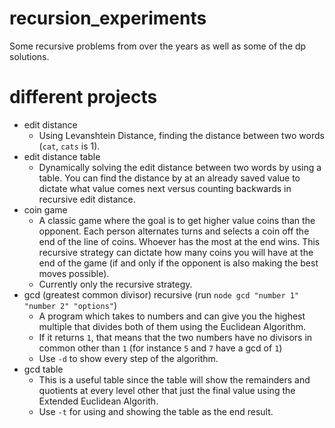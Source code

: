 # recursion_experiments
Some recursive problems from over the years as well as some of the dp solutions.

# different projects
- edit distance
  - Using Levanshtein Distance, finding the distance between two words (`cat`, `cats` is 1).
- edit distance table
  - Dynamically solving the edit distance between two words by using a table. You can find the distance by at an already saved value to dictate what value comes next versus counting backwards in recursive edit distance.
- coin game
  - A classic game where the goal is to get higher value coins than the opponent. Each person alternates turns and selects a coin off the end of the line of coins. Whoever has the most at the end wins. This recursive strategy can dictate how many coins you will have at the end of the game (if and only if the opponent is also making the best moves possible).
  - Currently only the recursive strategy.
- gcd (greatest common divisor) recursive (run `node gcd "number 1" "number 2" "options"`)
  - A program which takes to numbers and can give you the highest multiple that divides both of them using the Euclidean Algorithm.
  - If it returns `1`, that means that the two numbers have no divisors in common other than `1` (for instance `5` and `7` have a gcd of `1`)
  - Use `-d` to show every step of the algorithm.
- gcd table
  - This is a useful table since the table will show the remainders and quotients at every level other that just the final value using the Extended Euclidean Algorith.
  - Use `-t` for using and showing the table as the end result.
